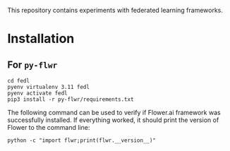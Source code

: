 This repository contains experiments with federated learning frameworks.


# Installation

## For `py-flwr`

```
cd fedl
pyenv virtualenv 3.11 fedl
pyenv activate fedl
pip3 install -r py-flwr/requirements.txt
```


The following command can be used to verify if Flower.ai framework was successfully installed.
If everything worked, it should print the version of Flower to the command line:

```
python -c "import flwr;print(flwr.__version__)"
```
